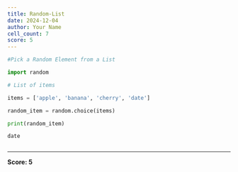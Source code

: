```yaml
---
title: Random-List
date: 2024-12-04
author: Your Name
cell_count: 7
score: 5
---
```


```python
#Pick a Random Element from a List
```


```python
import random
```


```python
# List of items
```


```python
items = ['apple', 'banana', 'cherry', 'date']
```


```python
random_item = random.choice(items)
```


```python
print(random_item)
```

    date



```python

```


---
**Score: 5**
